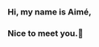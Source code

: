 ### Hi, my name is Aimé,
### Nice to meet you.👋

<!--![Photolab-695688712](https://user-images.githubusercontent.com/84512369/138569848-b127ffde-d01e-4eb7-937b-29ad91b369c4.gif)

**byeaimebye/byeaimebye** is a ✨ _special_ ✨ repository because its `README.md` (this file) appears on your GitHub profile.

Here are some ideas to get you started:

- 🔭 I’m currently working on ...
- 🌱 I’m currently learning ...
- 👯 I’m looking to collaborate on ...
- 🤔 I’m looking for help with ...
- 💬 Ask me about ...
- 📫 How to reach me: ...
- 😄 Pronouns: ...
- ⚡ Fun fact: ...
-->
